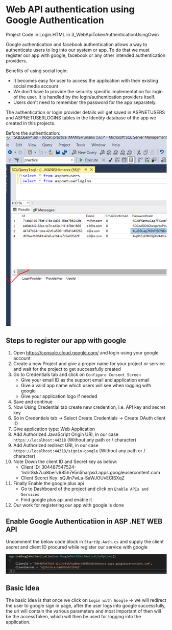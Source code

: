 # Web API authentication using Google Authentication

Project Code in Login.HTML in 3_WebApiTokenAuthenticationUsingOwin

Google authentication and facebook authentication allows a way to authenticate users to log into our system or app. To do that we must register our app with google, facebook or any other intended authentication providers.

Benefits of using social login:

- It becomes easy for user to access the application with their existing social media account
- We don't have to provide the security specific implementation for login of the user. It is handled by the login/authentication providers itself.
- Users don't need to remember the password for the app separately.

The authentication or login provider details will get saved in ASPNETUSERS and ASPNETUSERLOGINS tables in the Identity database of the app we created in this projects.

Before the authentication:
![before](./images/45.PNG)

## Steps to register our app with google

1. Open https://console.cloud.google.com/ and login using your google account
2. Create a new Project and give a proper name for your project or service and wait for the project to get successfully created
3. Go to Credentials tab and click on `Configure Consent Screen`
   - Give your email ID as the support email and application email
   - Give a valid app name which users will see when logging with google
   - Give your application logo if needed
4. Save and continue
5. Now Using Credential tab create new credention, i.e. API key and secret key
6. So in Credentials tab -> Select Create Credentials -> Create OAuth client ID
7. Give application type: Web Application
8. Add Authorized JavaScript Origin URI, in our case `https://localhost:44318` (Without any path or / character)
9. Add Authorized redirect URI, in our case `https://localhost:44318/signin-google` (Without any path or / character)
10. Note Down the client ID and Secret key as below:
    - Client ID: 304487547524-1ivlrr8sk7ua8berv685h7e5n5harpsd.apps.googleusercontent.com
    - Client Secret Key: sQJln7wLa-SaWJOUvEClSXqZ
11. Finally Enable the google plus api
    - Go to Dashboard of the project and click on `Enable APIs and Services`
    - Find google plus api and enable it
12. Our work for registering our app with google is done

## Enable Google Authenticatiion in ASP .NET WEB API

Uncomment the below code block in `StartUp.Auth.cs` and supply the client secret and client ID procured while register our service with google

![enable google authentication](./images/46.PNG)

## Basic Idea

The basic Idea is that once we click on `Login with Google` -> we will redirect the user to google sign in page, after the user logs into google successfully, the uri will contain the various parameters and most important of then will be the accessToken, which will then be used for logging into the application.
